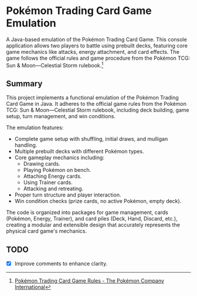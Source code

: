 # Pokémon Trading Card Game Emulation
A Java-based emulation of the Pokémon Trading Card Game. This console application allows two players to battle using prebuilt decks, featuring core game mechanics like attacks, energy attachment, and card effects. The game follows the official rules and game procedure from the Pokémon TCG: Sun & Moon—Celestial Storm rulebook.[^1]

## Summary
This project implements a functional emulation of the Pokémon Trading Card Game in Java. It adheres to the official game rules from the Pokémon TCG: Sun & Moon—Celestial Storm rulebook, including deck building, game setup, turn management, and win conditions.

The emulation features:
- Complete game setup with shuffling, initial draws, and mulligan handling.
- Multiple prebuilt decks with different Pokémon types.
- Core gameplay mechanics including:
  - Drawing cards.
  - Playing Pokémon on bench.
  - Attaching Energy cards.
  - Using Trainer cards.
  - Attacking and retreating.
- Proper turn structure and player interaction.
- Win condition checks (prize cards, no active Pokémon, empty deck).

The code is organized into packages for game management, cards (Pokémon, Energy, Trainer), and card piles (Deck, Hand, Discard, etc.), creating a modular and extensible design that accurately represents the physical card game's mechanics.

## TODO
- [x] Improve comments to enhance clarity.

[^1]: [Pokémon Trading Card Game Rules - The Pokémon Company International](https://assets.pokemon.com/assets/cms2/pdf/trading-card-game/rulebook/sm7_rulebook_en.pdf)